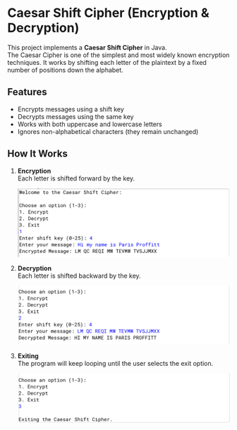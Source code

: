 # Caesar Shift Cipher (Encryption & Decryption)
This project implements a **Caesar Shift Cipher** in Java.  
The Caesar Cipher is one of the simplest and most widely known encryption techniques. It works by shifting each letter of the plaintext by a fixed number of positions down the alphabet.

## Features
- Encrypts messages using a shift key  
- Decrypts messages using the same key  
- Works with both uppercase and lowercase letters  
- Ignores non-alphabetical characters (they remain unchanged)  

## How It Works
1. **Encryption**  
   Each letter is shifted forward by the key.   

   ![Encryption Example](EncryptionSS.png)

2. **Decryption**  
   Each letter is shifted backward by the key.    

   ![Decryption Example](DecryptionSS.png)

3. **Exiting**  
   The program will keep looping until the user selects the exit option.  

   ![Exit Example](ExitingSS.png)
